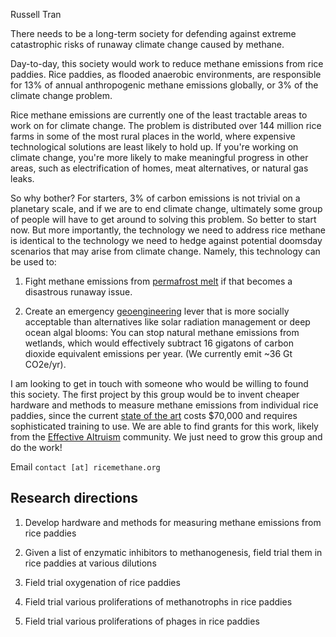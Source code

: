 Russell Tran

There needs to be a long-term society for defending against extreme catastrophic risks of runaway climate change caused by methane. 

Day-to-day, this society would work to reduce methane emissions from rice paddies. Rice paddies, as flooded anaerobic environments, are responsible for 13% of annual anthropogenic methane emissions globally, or 3% of the climate change problem.

Rice methane emissions are currently one of the least tractable areas to work on for climate change. The problem is distributed over 144 million rice farms in some of the most rural places in the world, where expensive technological solutions are least likely to hold up. If you're working on climate change, you're more likely to make meaningful progress in other areas, such as electrification of homes, meat alternatives, or natural gas leaks. 

So why bother? For starters, 3% of carbon emissions is not trivial on a planetary scale, and if we are to end climate change, ultimately some group of people will have to get around to solving this problem. So better to start now. But more importantly, the technology we need to address rice methane is identical to the technology we need to hedge against potential doomsday scenarios that may arise from climate change. Namely, this technology can be used to: 

1) Fight methane emissions from [permafrost melt](https://en.wikipedia.org/wiki/Tipping_points_in_the_climate_system#Permafrost_and_methane_hydrates) if that becomes a disastrous runaway issue.

2) Create an emergency [geoengineering](https://en.wikipedia.org/wiki/Climate_engineering) lever that is more socially acceptable than alternatives like solar radiation management or deep ocean algal blooms: You can stop natural methane emissions from wetlands, which would effectively subtract 16 gigatons of carbon dioxide equivalent emissions per year. (We currently emit ~36 Gt CO2e/yr).

I am looking to get in touch with someone who would be willing to found this society. The first project by this group would be to invent cheaper hardware and methods to measure methane emissions from individual rice paddies, since the current [state of the art](https://www.licor.com/env/products/eddy_covariance/LI-7700) costs $70,000 and requires sophisticated training to use. We are able to find grants for this work, likely from the [Effective Altruism](https://www.effectivealtruism.org/) community. We just need to grow this group and do the work!


Email `contact [at] ricemethane.org`

## Research directions
1) Develop hardware and methods for measuring methane emissions from rice paddies

2) Given a list of enzymatic inhibitors to methanogenesis, field trial them in rice paddies at various dilutions

3) Field trial oxygenation of rice paddies 

4) Field trial various proliferations of methanotrophs in rice paddies

5) Field trial various proliferations of phages in rice paddies
